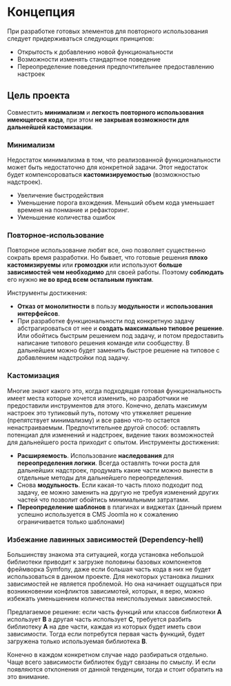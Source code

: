 # Концепция

При разработке готовых элементов для повторного использования следует придерживаться следующих принципов:
* Открытость к добавлению новой функциональности
* Возможности изменять стандартное поведение
* Переопределение поведения предпочтительнее предоставлению настроек


## Цель проекта

Cовместить **минимализм** и **легкость повторного использования имеющегося кода**, при этом **не закрывая возможности для дальнейшей кастомизации**.

### Минимализм

Недостаток минимализма в том, что реализованной функциональности может быть недостаточно для конкретной задачи. Этот недостаток будет компенсороваться **кастомизируемостью** (возможностью надстроек).

* Увеличение быстродействия
* Уменьшение порога вхождения. Меньший объем кода уменьшает временя на понмание и рефакторинг.
* Уменьшение количества ошибок

### Повторное-использование

Повторное использование любят все, оно позволяет существенно сократь время разработки. Но бывает, что готовые решения **плохо кастомизируемы** или **громоздки** или используют **больше зависимостей чем необходимо** для своей работы. Поэтому **соблюдать** его нужно **не во вред всем остальным пунктам**.

Инструменты достижения:
* **Отказ от монолитности** в пользу **модульности** и **использования интерфейсов**.
* При разработке функциональности под конкретную задачу абстрагироваться от нее и **создать максимально типовое решение**. Или обойтись быстрым решением под задачу, и потом предоставить написание типового решения команде или сообществу. В дальнейшем можно будет заменить быстрое решение на типовое с добавлением надстройки под задачу.

### Кастомизация

Многие знают какого это, когда подходящая готовая функциональность имеет места которые хочется изменить, но разработчики не предоставили инструментов для этого. Конечно, делать максимум настроек это тупиковый путь, потому что утяжеляет решение (препятствует минимализму) и все равно что-то остается ненастраиваемым. Предпочтительнее другой способ: оставлять потенциал для изменений и надстроек, видение таких возможностей для дальнейшего роста приходит с опытом.
Инструменты достижения:
* **Расширяемость**. Использование **наследования** для **переопределения логики**. Всегда оставлять точки роста для дальнейших надстроек, продумать какие части можно вынести в отдельные методы для дальнейшего переопределения.
* Снова **модульность**. Если какая-то часть плохо подходит под задачу, ее можно заменить на другую не требуя изменений других частей что позволит обойтись минимальными затратами.
* **Переопределение шаблонов** в плагинах и виджетах (данный прием успешно используется в CMS Joomla но к сожалению ограничивается только шаблонами)

### Избежание лавинных зависимостей (Dependency-hell)

Большинству знакома эта ситуацией, когда установка небольшой библиотеки приводит к загрузке половины базовых компонентов фреймворка Symfony, даже если большая часть кода в них не будет использоваться в данном проекте. Для некоторых установка лишних зависимостей не является проблемой. Но она начинает ощущаться при возникновении конфликтов зависимотей, которых, я верю, можно избежать уменьшением количества неиспользуемых зависимостей.

Предлагаемое решение: если часть функций или классов библиотеки **A** использует **B** а другая часть использует **C**, требуется разбить библиотеку **A** на две части, каждая из которых будет иметь свои зависимости. Тогда если потребутся первая часть функций, будет загружена только используемая библиотека **B**.

Конечно в каждом конкретном случае надо разбираться отдельно. Чаще всего зависимости библиотек будут связаны по смыслу. И если появляются отклонения от данной тенденции, тогда и стоит обратить на это внимание.
